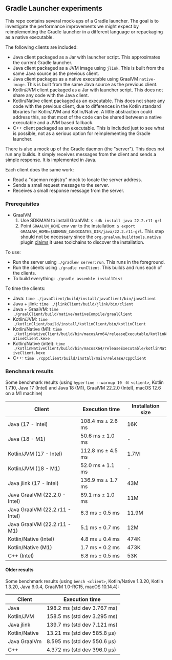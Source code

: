 ## Gradle Launcher experiments

This repo contains several mock-ups of a Gradle launcher. The goal is to investigate the performance improvements we
might expect by reimplementing the Gradle launcher in a different language or repackaging as a native executable.

The following clients are included:

- Java client packaged as a Jar with launcher script. This approximates the current Gradle launcher.
- Java client packaged as a JVM image using `jlink`. This is built from the same Java source as the previous client.
- Java client packages as a native executable using GraalVM `native-image`. This is built from the same Java source as
  the previous client.
- Kotlin/JVM client packaged as a Jar with launcher script. This does not share any code with the Java client.
- Kotlin/Native client packaged as an executable. This does not share any code with the previous client, due to
  differences in the Kotlin standard libraries for Kotlin/JVM and Kotlin/Native. A little abstraction could address
  this, so that most of the code can be shared between a native executable and a JVM based fallback.
- C++ client packaged as an executable. This is included just to see what is possible, not as a serious option for
  reimplementing the Gradle launcher.

There is also a mock up of the Gradle daemon (the "server"). This does not run any builds. It simply receives messages
from the client and sends a simple response. It is implemented in Java.

Each client does the same work:

- Read a "daemon registry" mock to locate the server address.
- Sends a small request message to the server.
- Receives a small response message from the server.

### Prerequisites

 - GraalVM
   1. Use SDKMAN to install GraalVM: `$ sdk install java 22.2.r11-grl`
   2. Point `GRAALVM_HOME` env var to the installation: `$ export GRAALVM_HOME=$SDKMAN_CANDIDATES_DIR/java/22.2.r11-grl`. This step should not be necessary since the `org.graalvm.buildtools.native` plugin [claims](https://graalvm.github.io/native-build-tools/0.9.4/gradle-plugin.html#_installing_graalvm_native_image_tool) it uses toolchains to discover the installation.

To use:

- Run the server using `./gradlew server:run`. This runs in the foreground.
- Run the clients using `./gradle runClient`. This builds and runs each of the clients.
- To build everything: `./gradle assemble installDist`

To time the clients:

- Java: `time ./javaClient/build/install/javaClient/bin/javaClient`
- Java + jlink: `time ./jlinkClient/build/jlink/bin/client`
- Java + GraalVM: `time ./graalClient/build/native/nativeCompile/graalClient`
- Kotlin/JVM: `time ./kotlinClient/build/install/kotlinClient/bin/kotlinClient`
- Kotlin/Native (M1): `time ./kotlinNativeClient/build/bin/macosArm64/releaseExecutable/kotlinNativeClient.kexe`
- Kotlin/Native (intel): `time ./kotlinNativeClient/build/bin/macosX64/releaseExecutable/kotlinNativeClient.kexe`
- C++: `time ./cppClient/build/install/main/release/cppClient`

### Benchmark results

Some benchmark results (using `hyperfine --warmup 10 -N <client>`, Kotlin 1.7.10, Java 17 (Intel) and Java 18 (M1),
GraalVM 22.2.0 (Intel), macOS 12.6 on a M1 machine)

| Client                         | Execution time      | Installation size |
|--------------------------------|---------------------|-------------------|
| Java (17 - Intel)              | 108.4 ms ± 2.6 ms   | 16K               |
| Java (18 - M1)                 | 50.6 ms ±   1.0 ms  | -                 |
| Kotlin/JVM (17 - Intel)        | 112.8 ms ±   4.5 ms | 1.7M              |
| Kotlin/JVM (18 - M1)           | 52.0 ms ±   1.1 ms  | -                 |
| Java jlink (17 - Intel)        | 136.9 ms ±   1.7 ms | 43M               |
| Java GraalVM (22.2.0 - Intel)  | 89.1 ms ±   1.0 ms  | 11M               |
| Java GraalVM (22.2.r11 - Intel)| 6.3 ms ±   0.5 ms   | 11.9M             |
| Java GraalVM (22.2.r11 - M1)   | 5.1 ms ±   0.7 ms   | 12M               |
| Kotlin/Native (Intel)          | 4.8 ms ±   0.4 ms   | 474K              |
| Kotlin/Native (M1)             | 1.7 ms ±   0.2 ms   | 473K              |
| C++ (Intel)                    | 6.8 ms ±   0.5 ms   | 53K               |

#### Older results

Some benchmark results (using `bench <client>`, Kotlin/Native 1.3.20, Kotlin 1.3.20, Java 9.0.4, GraalVM 1.0-RC15, macOS
10.14.4):

| Client        | Execution time              |
|---------------|-----------------------------|
| Java          | 198.2 ms (std dev 3.767 ms) |
| Kotlin/JVM    | 158.5 ms (std dev 3.295 ms) |
| Java jlink    | 139.7 ms (std dev 7.121 ms) |
| Kotlin/Native | 13.21 ms (std dev 585.8 μs) |
| Java GraalVm  | 8.595 ms (std dev 550.6 μs) |
| C++           | 4.372 ms (std dev 396.0 μs) |
